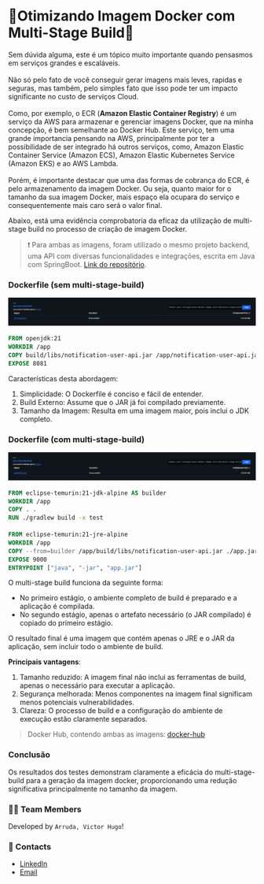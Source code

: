 # 🚀Otimizando Imagem Docker com Multi-Stage Build🚀
Sem dúvida alguma, este é um tópico muito importante quando pensasmos em serviços grandes e escaláveis. <br/></br>
Não só pelo fato de você conseguir gerar imagens mais leves, rapidas e seguras, mas também, pelo simples fato que isso pode ter um impacto significante no custo de serviços Cloud. <br/></br>
Como, por exemplo, o ECR (**Amazon Elastic Container Registry**) é um serviço da AWS para armazenar e gerenciar imagens Docker, que na minha concepção, é bem semelhante ao Docker Hub. Este serviço, tem uma grande importancia pensando na AWS, principalmente por ter a possibilidade de ser integrado há outros serviços, como, Amazon Elastic Container Service (Amazon ECS), Amazon Elastic Kubernetes Service (Amazon EKS) e ao AWS Lambda. <br/></br>
Porém, é importante destacar que uma das formas de cobrança do ECR, é pelo armazenamento da imagem Docker. Ou seja, quanto maior for o tamanho da sua imagem Docker, mais espaço ela ocupara do serviço e consequentemente mais caro será o valor final.

Abaixo, está uma evidência comprobatoria da eficaz da utilização de multi-stage build no processo de criação de imagem Docker.

> ❗ Para ambas as imagens, foram utilizado o mesmo projeto backend, uma API com diversas funcionalidades e integrações, escrita em Java com SpringBoot. [Link do repositório](https://github.com/TorHugo/notification-user-api).
### Dockerfile (sem multi-stage-build)
<img src="assets/imagem-sem-multi-stage-build.png" alt="image-does-not-multi-stage-build">

```dockerfile
FROM openjdk:21
WORKDIR /app
COPY build/libs/notification-user-api.jar /app/notification-user-api.jar
EXPOSE 8081
```
Características desta abordagem:

1. Simplicidade: O Dockerfile é conciso e fácil de entender.
2. Build Externo: Assume que o JAR já foi compilado previamente.
3. Tamanho da Imagem: Resulta em uma imagem maior, pois inclui o JDK completo.

### Dockerfile (com multi-stage-build)
<img src="assets/imagem-com-multi-stage-build.png" alt="image-with-multi-stage-build">

```dockerfile
FROM eclipse-temurin:21-jdk-alpine AS builder
WORKDIR /app
COPY . .
RUN ./gradlew build -x test

FROM eclipse-temurin:21-jre-alpine
WORKDIR /app
COPY --from=builder /app/build/libs/notification-user-api.jar ./app.jar
EXPOSE 9000
ENTRYPOINT ["java", "-jar", "app.jar"]
```
O multi-stage build funciona da seguinte forma:

- No primeiro estágio, o ambiente completo de build é preparado e a aplicação é compilada.
- No segundo estágio, apenas o artefato necessário (o JAR compilado) é copiado do primeiro estágio.

O resultado final é uma imagem que contém apenas o JRE e o JAR da aplicação, sem incluir todo o ambiente de build.

**Principais vantagens**:

1. Tamanho reduzido: A imagem final não inclui as ferramentas de build, apenas o necessário para executar a aplicação.
2. Segurança melhorada: Menos componentes na imagem final significam menos potenciais vulnerabilidades.
3. Clareza: O processo de build e a configuração do ambiente de execução estão claramente separados.

> Docker Hub, contendo ambas as imagens: [docker-hub](https://hub.docker.com/r/torhugo/teste-docker-image-size/tags)

### Conclusão
Os resultados dos testes demonstram claramente a eficácia do multi-stage-build para a geração da imagem docker, proporcionando uma redução significativa principalmente no tamanho da imagem. 

### 👨‍🚀 Team Members
Developed by `Arruda, Victor Hugo`!

### 📨 Contacts
- [LinkedIn](https://www.linkedin.com/in/victorhugodev/)
- [Email](mailto:contato.arrudavictor@gmail.com)
